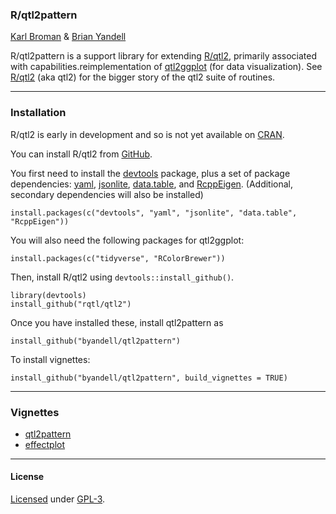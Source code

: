 ### R/qtl2pattern

[Karl Broman](http://kbroman.org) & [Brian Yandell](http://www.stat.wisc.edu/~yandell)

R/qtl2pattern is a support library for extending [R/qtl2](http://kbroman.org/qtl2), primarily associated with capabilities.reimplementation of [qtl2ggplot](https://github.com/byandell/qtl2ggplot) (for data visualization). See
[R/qtl2](http://kbroman.org/qtl2) (aka qtl2) for the bigger story of the qtl2 suite of routines.

---

### Installation

R/qtl2 is early in development and so is not yet available on
[CRAN](http://cran.r-project.org).

You can install R/qtl2 from [GitHub](https://github.com/rqtl).

You first need to install the
[devtools](https://github.com/hadley/devtools) package, plus a set of
package dependencies: [yaml](https://cran.r-project.org/package=yaml),
[jsonlite](https://cran.r-project.org/package=jsonlite),
[data.table](https://cran.r-project.org/package=data.table),
and [RcppEigen](https://github.com/RcppCore/RcppEigen).
(Additional, secondary dependencies will also be installed)

    install.packages(c("devtools", "yaml", "jsonlite", "data.table", "RcppEigen"))

You will also need the following packages for qtl2ggplot:

    install.packages(c("tidyverse", "RColorBrewer"))

Then, install R/qtl2 using `devtools::install_github()`.

    library(devtools)
    install_github("rqtl/qtl2")

Once you have installed these, install qtl2pattern as

    install_github("byandell/qtl2pattern")
    
To install vignettes:

    install_github("byandell/qtl2pattern", build_vignettes = TRUE)

---

### Vignettes

- [qtl2pattern](https://github.com/byandell/qtl2pattern/blob/master/vignettes/qtl2pattern.Rmd)
- [effectplot](https://github.com/byandell/qtl2pattern/blob/master/vignettes/effectplot.Rmd)

---

#### License

[Licensed](License.md) under [GPL-3](http://www.r-project.org/Licenses/GPL-3).
